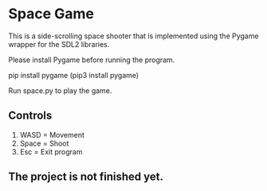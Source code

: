 # Space Game

This is a side-scrolling space shooter that is implemented using the Pygame wrapper for the SDL2 libraries.

Please install Pygame before running the program.

pip install pygame
(pip3 install pygame)

Run space.py to play the game.

## Controls
1. WASD = Movement
2. Space = Shoot
3. Esc = Exit program

## The project is not finished yet.
